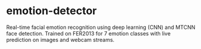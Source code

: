 # emotion-detector
Real-time facial emotion recognition using deep learning (CNN) and MTCNN face detection. Trained on FER2013 for 7 emotion classes with live prediction on images and webcam streams.
